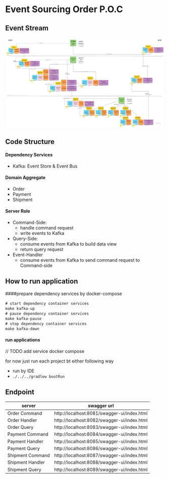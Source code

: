 # Event Sourcing Order P.O.C
## Event Stream
![event storm result](./doc-image/event_storming_result.jpg)
    
## Code Structure
#### Dependency Services
- Kafka: Event Store & Event Bus
#### Domain Aggregate
- Order
- Payment
- Shipment
#### Server Role
- Command-Side: 
  - handle command request 
  - write events to Kafka
- Query-Side: 
  - consume events from Kafka to build data view
  - return query request
- Event-Handler
  - consume events from Kafka to send command request to Command-side

## How to run application
####prepare dependency services by docker-compose
```shell
# start dependency container services
make kafka-up
# pause dependency container services
make kafka-pause
# stop dependency container services
make kafka-down
```
#### run applications 
// TODO add service docker compose

for now just run each project bt either following way
- run by IDE  
- ```./../../gradlew bootRun```

## Endpoint

| server           | swagger url                                 |
|------------------|---------------------------------------------|
| Order Command    | http://localhost:8081/swagger-ui/index.html |
| Order Handler    | http://localhost:8082/swagger-ui/index.html |
| Order Query      | http://localhost:8083/swagger-ui/index.html |
| Payment Command  | http://localhost:8084/swagger-ui/index.html |
| Payment Handler  | http://localhost:8085/swagger-ui/index.html |
| Payment Query    | http://localhost:8086/swagger-ui/index.html |
| Shipment Command | http://localhost:8087/swagger-ui/index.html |
| Shipment Handler | http://localhost:8088/swagger-ui/index.html |
| Shipment Query   | http://localhost:8089/swagger-ui/index.html |
